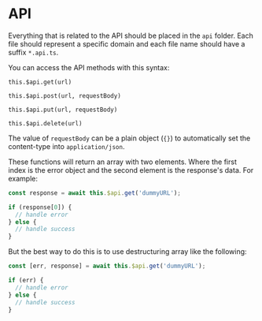 # API

Everything that is related to the API should be placed in the `api` folder. Each file should represent a specific domain and each file name should have a suffix `*.api.ts`.

You can access the API methods with this syntax:

`this.$api.get(url)`

`this.$api.post(url, requestBody)`

`this.$api.put(url, requestBody)`

`this.$api.delete(url)`

The value of `requestBody` can be a plain object (`{}`) to automatically set the content-type into `application/json`.

These functions will return an array with two elements. Where the first index is the error object and the second element is the response's data.
For example:

```js
const response = await this.$api.get('dummyURL');

if (response[0]) {
  // handle error
} else {
  // handle success
}
```

But the best way to do this is to use destructuring array like the following:

```js
const [err, response] = await this.$api.get('dummyURL');

if (err) {
  // handle error
} else {
  // handle success
}
```
